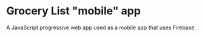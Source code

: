 # Grocery List "mobile" app

A JavaScript progressive web app used as a mobile app that uses Firebase.
